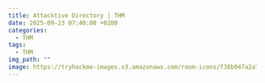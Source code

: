```yaml
---
title: Attacktive Directory | THM
date: 2025-09-23 07:40:00 +0200
categories:
  - THM 
tags:
  - THM
img_path: ""
image: https://tryhackme-images.s3.amazonaws.com/room-icons/f38b047a2a7089147766099dffeb8a5d.png
---
```

